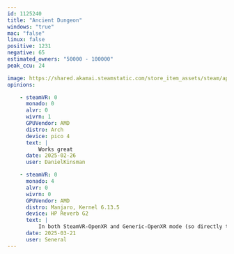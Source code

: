 ```yaml
---
id: 1125240
title: "Ancient Dungeon"
windows: "true"
mac: "false"
linux: false
positive: 1231
negative: 65
estimated_owners: "50000 - 100000"
peak_ccu: 24

image: https://shared.akamai.steamstatic.com/store_item_assets/steam/apps/1125240/header.jpg?t=1716889951
opinions:

    - steamVR: 0
      monado: 0
      alvr: 0
      wivrn: 1
      GPUVendor: AMD
      distro: Arch
      device: pico 4
      text: |
          Works great
      date: 2025-02-26
      user: DanielKinsman

    - steamVR: 0
      monado: 4
      alvr: 0
      wivrn: 0
      GPUVendor: AMD
      distro: Manjaro, Kernel 6.13.5
      device: HP Reverb G2
      text: |
          In both SteamVR-OpenXR and Generic-OpenXR mode (so directly talking to Monado) the controllers did not work at all - they did work just fine in the wlxoverlay-s though so definitely a game issue.
      date: 2025-03-21
      user: Seneral
---
```

